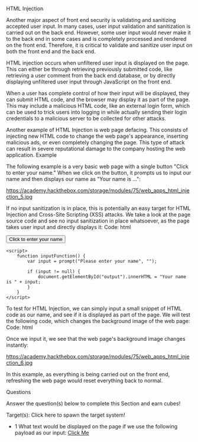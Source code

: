 HTML Injection

Another major aspect of front end security is validating and sanitizing accepted user input. In many cases, user input validation and sanitization is carried out on the back end. However, some user input would never make it to the back end in some cases and is completely processed and rendered on the front end. Therefore, it is critical to validate and sanitize user input on both the front end and the back end.

HTML injection occurs when unfiltered user input is displayed on the page. This can either be through retrieving previously submitted code, like retrieving a user comment from the back end database, or by directly displaying unfiltered user input through JavaScript on the front end.

When a user has complete control of how their input will be displayed, they can submit HTML code, and the browser may display it as part of the page. This may include a malicious HTML code, like an external login form, which can be used to trick users into logging in while actually sending their login credentials to a malicious server to be collected for other attacks.

Another example of HTML Injection is web page defacing. This consists of injecting new HTML code to change the web page's appearance, inserting malicious ads, or even completely changing the page. This type of attack can result in severe reputational damage to the company hosting the web application.
Example

The following example is a very basic web page with a single button "Click to enter your name." When we click on the button, it prompts us to input our name and then displays our name as "Your name is ...":

https://academy.hackthebox.com/storage/modules/75/web_apps_html_injection_5.jpg

If no input sanitization is in place, this is potentially an easy target for HTML Injection and Cross-Site Scripting (XSS) attacks. We take a look at the page source code and see no input sanitization in place whatsoever, as the page takes user input and directly displays it:
Code: html

<!DOCTYPE html>
<html>

<body>
    <button onclick="inputFunction()">Click to enter your name</button>
    <p id="output"></p>

    <script>
        function inputFunction() {
            var input = prompt("Please enter your name", "");

            if (input != null) {
                document.getElementById("output").innerHTML = "Your name is " + input;
            }
        }
    </script>
</body>

</html>

To test for HTML Injection, we can simply input a small snippet of HTML code as our name, and see if it is displayed as part of the page. We will test the following code, which changes the background image of the web page:
Code: html

<style> body { background-image: url('https://academy.hackthebox.com/images/logo.svg'); } </style>

Once we input it, we see that the web page's background image changes instantly:

https://academy.hackthebox.com/storage/modules/75/web_apps_html_injection_6.jpg

In this example, as everything is being carried out on the front end, refreshing the web page would reset everything back to normal.


Questions

Answer the question(s) below to complete this Section and earn cubes!

Target(s): Click here to spawn the target system!

+ 1 What text would be displayed on the page if we use the following payload as our input: <a href="http://www.hackthebox.com">Click Me</a> 
